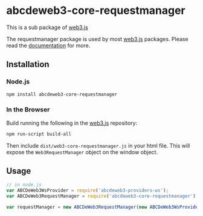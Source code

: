 # abcdeweb3-core-requestmanager

This is a sub package of [web3.js][repo]

The requestmanager package is used by most [web3.js][repo] packages.
Please read the [documentation][docs] for more.

## Installation

### Node.js

```bash
npm install abcdeweb3-core-requestmanager
```

### In the Browser

Build running the following in the [web3.js][repo] repository:

```bash
npm run-script build-all
```

Then include `dist/web3-core-requestmanager.js` in your html file.
This will expose the `Web3RequestManager` object on the window object.


## Usage

```js
// in node.js
var ABCDeWeb3WsProvider = require('abcdeweb3-providers-ws');
var ABCDeWeb3RequestManager = require('abcdeweb3-core-requestmanager');

var requestManager = new ABCDeWeb3RequestManager(new ABCDeWeb3WsProvider('ws://localhost:8546'));
```


[docs]: http://web3js.readthedocs.io/en/1.0/
[repo]: https://github.com/ethereum/web3.js


